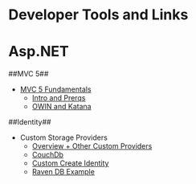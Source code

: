 Developer Tools and Links
========================


Asp.NET
========================

##MVC 5##
  * [MVC 5 Fundamentals](http://www.asp.net/mvc/videos/pluralsight-aspnet-mvc-5-fundamentals)
    * [Intro and Prerqs](http://pluralsight.com/training/Player?author=scott-allen&name=aspdotnet-mvc5-fundamentals-m1-introduction&mode=live&clip=0&course=aspdotnet-mvc5-fundamentals)
    * [OWIN and Katana](http://pluralsight.com/training/Player?author=scott-allen&name=aspdotnet-mvc5-fundamentals-m2-katana&mode=live&clip=0&course=aspdotnet-mvc5-fundamentals)

##Identity##
  * Custom Storage Providers
    * [Overview + Other Custom Providers](http://www.asp.net/identity/overview/extensibility/overview-of-custom-storage-providers-for-aspnet-identity)
    * [CouchDb](http://danielwertheim.se/2014/01/24/using-mycouch-to-store-asp-net-identity-data-in-couchdb-or-in-the-cloud-using-cloudant/)
    * [Custom Create Identity](//forums.asp.net/t/1946495.aspx?Custom+CreateIdentity)
    * [Raven DB Example](https://github.com/tugberkugurlu/AspNet.Identity.RavenDB)
  
